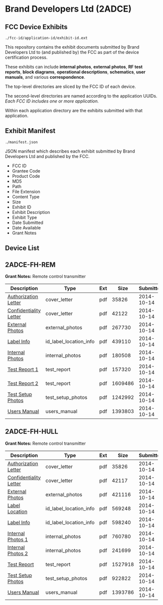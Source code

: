 # Brand Developers Ltd (2ADCE)
## FCC Device Exhibits

```
./fcc-id/application-id/exhibit-id.ext
```

This repository contains the exhibit documents submitted by Brand Developers Ltd to (and published by) the FCC as part of the device certification process.

These exhibits can include **internal photos**, **external photos**, **RF test reports**, **block diagrams**, **operational descriptions**, **schematics**, **user manuals**, and various **correspondence**.

The top-level directories are sliced by the FCC ID of each device.

The second-level directories are named according to the application UUIDs. *Each FCC ID includes one or more application.*

Within each application directory are the exhibits submitted with that application. 

## Exhibit Manifest

```
./manifest.json
```

JSON manifest which describes each exhibit submitted by Brand Developers Ltd and published by the FCC.

- FCC ID
- Grantee Code
- Product Code
- MD5
- Path
- File Extension
- Content Type
- Size
- Exhibit ID
- Exhibit Description
- Exhibit Type
- Date Submitted
- Date Available
- Grant Notes

## Device List
## 2ADCE-FH-REM
**Grant Notes:** Remote control transmitter

| Description | Type | Ext | Size | Submitted | Available |
| ----------- | ---- | --- | ---- | --------- | --------- |
| [Authorization Letter](2ADCE-FH-REM/9ebf5e8cd0ac8fd2e060fb1b0f9f00b2/2417849.pdf) | cover_letter | pdf | 35826 | 2014-10-14 | 2014-10-14 |
| [Confidentiality Letter](2ADCE-FH-REM/9ebf5e8cd0ac8fd2e060fb1b0f9f00b2/2417850.pdf) | cover_letter | pdf | 42122 | 2014-10-14 | 2014-10-14 |
| [External Photos](2ADCE-FH-REM/9ebf5e8cd0ac8fd2e060fb1b0f9f00b2/2417851.pdf) | external_photos | pdf | 267730 | 2014-10-14 | 2014-10-14 |
| [Label Info](2ADCE-FH-REM/9ebf5e8cd0ac8fd2e060fb1b0f9f00b2/2417853.pdf) | id_label_location_info | pdf | 439110 | 2014-10-14 | 2014-10-14 |
| [Internal Photos](2ADCE-FH-REM/9ebf5e8cd0ac8fd2e060fb1b0f9f00b2/2417852.pdf) | internal_photos | pdf | 180508 | 2014-10-14 | 2014-10-14 |
| [Test Report 1](2ADCE-FH-REM/9ebf5e8cd0ac8fd2e060fb1b0f9f00b2/2417855.pdf) | test_report | pdf | 157320 | 2014-10-14 | 2014-10-14 |
| [Test Report 2](2ADCE-FH-REM/9ebf5e8cd0ac8fd2e060fb1b0f9f00b2/2417856.pdf) | test_report | pdf | 1609486 | 2014-10-14 | 2014-10-14 |
| [Test Setup Photos](2ADCE-FH-REM/9ebf5e8cd0ac8fd2e060fb1b0f9f00b2/2417854.pdf) | test_setup_photos | pdf | 1242992 | 2014-10-14 | 2014-10-14 |
| [Users Manual](2ADCE-FH-REM/9ebf5e8cd0ac8fd2e060fb1b0f9f00b2/2417857.pdf) | users_manual | pdf | 1393803 | 2014-10-14 | 2014-10-14 |
## 2ADCE-FH-HULL
**Grant Notes:** Remote control transmitter

| Description | Type | Ext | Size | Submitted | Available |
| ----------- | ---- | --- | ---- | --------- | --------- |
| [Authorization Letter](2ADCE-FH-HULL/8b6256bb1a1d58a0d9460ff4fd9992c2/2417849.pdf) | cover_letter | pdf | 35826 | 2014-10-14 | 2014-10-14 |
| [Confidentiality Letter](2ADCE-FH-HULL/8b6256bb1a1d58a0d9460ff4fd9992c2/2417957.pdf) | cover_letter | pdf | 42117 | 2014-10-14 | 2014-10-14 |
| [External Photos](2ADCE-FH-HULL/8b6256bb1a1d58a0d9460ff4fd9992c2/2417958.pdf) | external_photos | pdf | 421116 | 2014-10-14 | 2014-10-14 |
| [Label Location](2ADCE-FH-HULL/8b6256bb1a1d58a0d9460ff4fd9992c2/2417955.pdf) | id_label_location_info | pdf | 569248 | 2014-10-14 | 2014-10-14 |
| [Label Info](2ADCE-FH-HULL/8b6256bb1a1d58a0d9460ff4fd9992c2/2417961.pdf) | id_label_location_info | pdf | 598240 | 2014-10-14 | 2014-10-14 |
| [Internal Photos 1](2ADCE-FH-HULL/8b6256bb1a1d58a0d9460ff4fd9992c2/2417959.pdf) | internal_photos | pdf | 760780 | 2014-10-14 | 2014-10-14 |
| [Internal Photos 2](2ADCE-FH-HULL/8b6256bb1a1d58a0d9460ff4fd9992c2/2417960.pdf) | internal_photos | pdf | 241699 | 2014-10-14 | 2014-10-14 |
| [Test Report](2ADCE-FH-HULL/8b6256bb1a1d58a0d9460ff4fd9992c2/2417963.pdf) | test_report | pdf | 1527918 | 2014-10-14 | 2014-10-14 |
| [Test Setup Photos](2ADCE-FH-HULL/8b6256bb1a1d58a0d9460ff4fd9992c2/2417962.pdf) | test_setup_photos | pdf | 922822 | 2014-10-14 | 2014-10-14 |
| [Users Manual](2ADCE-FH-HULL/8b6256bb1a1d58a0d9460ff4fd9992c2/2417964.pdf) | users_manual | pdf | 1393786 | 2014-10-14 | 2014-10-14 |
